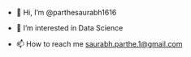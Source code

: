- 👋 Hi, I’m @parthesaurabh1616
- 👀 I’m interested in Data Science
  
- 📫 How to reach me saurabh.parthe.1@gmail.com


<!---
parthesaurabh1616/parthesaurabh1616 is a ✨ special ✨ repository because its `README.md` (this file) appears on your GitHub profile.
You can click the Preview link to take a look at your changes.
--->
